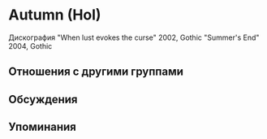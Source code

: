 # Autumn (Hol)

Дискография
"When lust evokes the curse" 2002, Gothic
"Summer's End" 2004, Gothic

## Отношения с другими группами


## Обсуждения


## Упоминания


